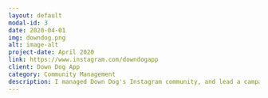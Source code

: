 ```yaml
---
layout: default
modal-id: 3
date: 2020-04-01
img: downdog.png
alt: image-alt
project-date: April 2020
link: https://www.instagram.com/downdogapp
client: Down Dog App
category: Community Management
description: I managed Down Dog's Instagram community, and lead a campaign to curate and repost the best community tagged images.  Over 2 months, community posts had 100k impressions and follower count grew from 22k to 48k.
---
```

